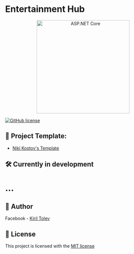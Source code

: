 # Entertainment Hub

<p align="center">	
	<a href="https://www.asp.net/"><img src="https://codeopinion.com/wp-content/uploads/2018/07/Bitmap-MEDIUM_ASP.NET-Core-Logo_2colors_Square_RGB.png" alt="ASP.NET Core"   width="300" align="center"></a>
<p>

[![GitHub license](https://img.shields.io/github/license/Kiril95/EntertainmentHub?color=brightgreen)](https://github.com/Kiril95/EntertainmentHub/blob/main/LICENSE)

## 🧰 Project Template:
* [Niki Kostov's Template](https://github.com/NikolayIT/ASP.NET-Core-Template)

## 🛠 Currently in development
# ...

## 👦 Author

Facebook - [Kiril Tolev](https://www.facebook.com/kiril.tolev)

## 📜 License

This project is licensed with the [MIT license](LICENSE)
